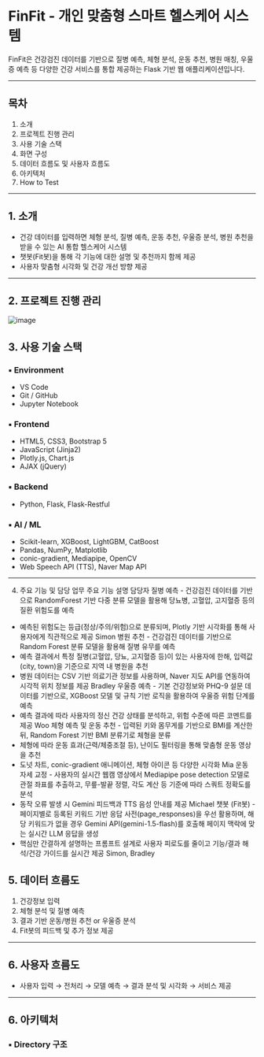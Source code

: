 # FinFit - 개인 맞춤형 스마트 헬스케어 시스템

FinFit은 건강검진 데이터를 기반으로 질병 예측, 체형 분석, 운동 추천, 병원 매칭, 우울증 예측 등 다양한 건강 서비스를 통합 제공하는 Flask 기반 웹 애플리케이션입니다.

---

## 목차
1. 소개  
2. 프로젝트 진행 관리  
3. 사용 기술 스택  
4. 화면 구성  
5. 데이터 흐름도 및 사용자 흐름도  
6. 아키텍처  
7. How to Test  

---

## 1. 소개

- 건강 데이터를 입력하면 체형 분석, 질병 예측, 운동 추천, 우울증 분석, 병원 추천을 받을 수 있는 AI 통합 헬스케어 시스템
- 챗봇(Fit봇)을 통해 각 기능에 대한 설명 및 추천까지 함께 제공
- 사용자 맞춤형 시각화 및 건강 개선 방향 제공

---

## 2. 프로젝트 진행 관리

![image](https://github.com/user-attachments/assets/7a16587a-5eb2-4be4-bfa9-fa67d59f96f1)


## 3. 사용 기술 스택

### ▪ Environment
- VS Code
- Git / GitHub
- Jupyter Notebook

### ▪ Frontend
- HTML5, CSS3, Bootstrap 5
- JavaScript (Jinja2)
- Plotly.js, Chart.js
- AJAX (jQuery)

### ▪ Backend
- Python, Flask, Flask-Restful

### ▪ AI / ML
- Scikit-learn, XGBoost, LightGBM, CatBoost
- Pandas, NumPy, Matplotlib
- conic-gradient, Mediapipe, OpenCV
- Web Speech API (TTS), Naver Map API

---

4. 주요 기능 및 담당 업무
주요 기능	설명	담당자
질병 예측	- 건강검진 데이터를 기반으로 RandomForest 기반 다중 분류 모델을 활용해 당뇨병, 고혈압, 고지혈증 등의 질환 위험도를 예측
- 예측된 위험도는 등급(정상/주의/위험)으로 분류되며, Plotly 기반 시각화를 통해 사용자에게 직관적으로 제공	Simon
병원 추천	- 건강검진 데이터를 기반으로 Random Forest 분류 모델을 활용해 질병 유무를 예측
- 예측 결과에서 특정 질병(고혈압, 당뇨, 고지혈증 등)이 있는 사용자에 한해,
입력값(city, town)을 기준으로 지역 내 병원을 추천
- 병원 데이터는 CSV 기반 의료기관 정보를 사용하며, Naver 지도 API를 연동하여 시각적 위치 정보를 제공	Bradley
우울증 예측	- 기본 건강정보와 PHQ-9 설문 데이터를 기반으로, XGBoost 모델 및 규칙 기반 로직을 활용하여 우울증 위험 단계를 예측
- 예측 결과에 따라 사용자의 정신 건강 상태를 분석하고, 위험 수준에 따른 코멘트를 제공	Woo
체형 예측 및 운동 추천	- 입력된 키와 몸무게를 기반으로 BMI를 계산한 뒤, Random Forest 기반 BMI 분류기로 체형을 분류
- 체형에 따라 운동 효과(근력/체중조절 등), 난이도 필터링을 통해 맞춤형 운동 영상을 추천
- 도넛 차트, conic-gradient 애니메이션, 체형 아이콘 등 다양한 시각화	Mia
운동 자세 교정	- 사용자의 실시간 웹캠 영상에서 Mediapipe pose detection 모델로 관절 좌표를 추출하고, 무릎-발끝 정렬, 각도 계산 등 기준에 따라 스쿼트 정확도를 분석
- 동작 오류 발생 시 Gemini 피드백과 TTS 음성 안내를 제공	Michael
챗봇 (Fit봇)	- 페이지별로 등록된 키워드 기반 응답 사전(page_responses)을 우선 활용하며, 해당 키워드가 없을 경우 Gemini API(gemini-1.5-flash)를 호출해 페이지 맥락에 맞는 실시간 LLM 응답을 생성
- 핵심만 간결하게 설명하는 프롬프트 설계로 사용자 피로도를 줄이고 기능/결과 해석/건강 가이드를 실시간 제공	Simon, Bradley

## 5. 데이터 흐름도

1. 건강정보 입력  
2. 체형 분석 및 질병 예측  
3. 결과 기반 운동/병원 추천 or 우울증 분석  
4. Fit봇의 피드백 및 추가 정보 제공

---

## 6. 사용자 흐름도

- 사용자 입력 → 전처리 → 모델 예측 → 결과 분석 및 시각화 → 서비스 제공

---

## 6. 아키텍처

### ▪ Directory 구조


